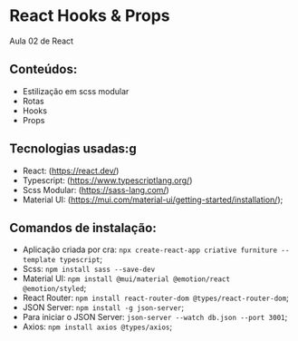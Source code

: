 # React Hooks & Props
Aula 02 de React


## Conteúdos:
- Estilização em scss modular
- Rotas
- Hooks
- Props


## Tecnologias usadas:g
- React: (https://react.dev/)  
- Typescript: (https://www.typescriptlang.org/)
- Scss Modular: (https://sass-lang.com/)
- Material UI: (https://mui.com/material-ui/getting-started/installation/);


## Comandos de instalação:
- Aplicação criada por cra: `npx create-react-app criative furniture --template typescript`;
- Scss: `npm install sass --save-dev`
- Material UI: `npm install @mui/material @emotion/react @emotion/styled`;
- React Router: `npm install react-router-dom @types/react-router-dom`;
- JSON Server: `npm install -g json-server`;
- Para iniciar o JSON Server: `json-server --watch db.json --port 3001`;
- Axios: `npm install axios @types/axios`;
